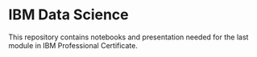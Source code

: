 # IBM Data Science

This repository contains notebooks and presentation needed
for the last module in IBM Professional Certificate.


